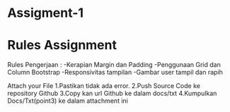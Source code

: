 # Assigment-1

# Rules Assignment

Rules Pengerjaan :
-Kerapian Margin dan Padding
-Penggunaan Grid dan Column Bootstrap
-Responsivitas tampilan
-Gambar user tampil dan rapih

Attach your File
1.Pastikan tidak ada error.
2.Push Source Code ke repository Github
3.Copy kan url Github ke dalam docs/txt
4.Kumpulkan Docs/Txt(point3) ke dalam attachment ini
